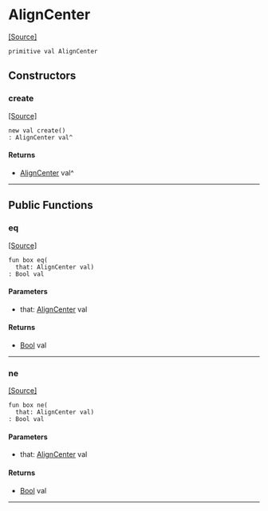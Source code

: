 # AlignCenter
<span class="source-link">[[Source]](src/format/align.md#L3)</span>
```pony
primitive val AlignCenter
```

## Constructors

### create
<span class="source-link">[[Source]](src/format/align.md#L3)</span>


```pony
new val create()
: AlignCenter val^
```

#### Returns

* [AlignCenter](format-AlignCenter.md) val^

---

## Public Functions

### eq
<span class="source-link">[[Source]](src/format/align.md#L5)</span>


```pony
fun box eq(
  that: AlignCenter val)
: Bool val
```
#### Parameters

*   that: [AlignCenter](format-AlignCenter.md) val

#### Returns

* [Bool](builtin-Bool.md) val

---

### ne
<span class="source-link">[[Source]](src/format/align.md#L5)</span>


```pony
fun box ne(
  that: AlignCenter val)
: Bool val
```
#### Parameters

*   that: [AlignCenter](format-AlignCenter.md) val

#### Returns

* [Bool](builtin-Bool.md) val

---

